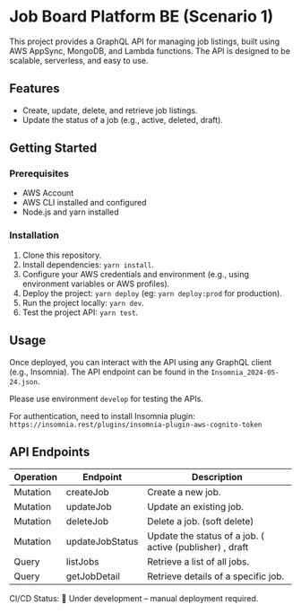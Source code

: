 # Job Board Platform BE (Scenario 1)

This project provides a GraphQL API for managing job listings, built using AWS AppSync, MongoDB, and Lambda functions. The API is designed to be scalable, serverless, and easy to use.

## Features
- Create, update, delete, and retrieve job listings.
- Update the status of a job (e.g., active, deleted, draft).

## Getting Started
### Prerequisites
- AWS Account
- AWS CLI installed and configured
- Node.js and yarn installed

### Installation
1. Clone this repository.
2. Install dependencies: `yarn install`.
3. Configure your AWS credentials and environment (e.g., using environment variables or AWS profiles).
4. Deploy the project: `yarn deploy` (eg: `yarn deploy:prod` for production).
5. Run the project locally: `yarn dev`.
6. Test the project API: `yarn test`.

## Usage
Once deployed, you can interact with the API using any GraphQL client (e.g., Insomnia). 
The API endpoint can be found in the `Insomnia_2024-05-24.json`. 

Please use environment `develop` for testing the APIs. 

For authentication, need to install Insomnia plugin:
`https://insomnia.rest/plugins/insomnia-plugin-aws-cognito-token`

## API Endpoints
| Operation      | Endpoint      | Description                             |
|----------------|---------------|-----------------------------------------|
| Mutation       | createJob     | Create a new job.                       |
| Mutation       | updateJob     | Update an existing job.                 |
| Mutation       | deleteJob     | Delete a job. (soft delete)                        |
| Mutation       | updateJobStatus  | Update the status of a job. ( active (publisher) , draft         |
| Query          | listJobs      | Retrieve a list of all jobs.            |
| Query          | getJobDetail  | Retrieve details of a specific job.     |

CI/CD Status: 🚧 Under development – manual deployment required.

